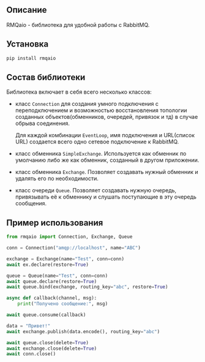 ## Описание

RMQaio - библиотека для удобной работы с RabbitMQ.


## Установка

```bash
pip install rmqaio
```


## Состав библиотеки

Библиотека включает в себя всего несколько классов:

- класс `Connection` для создания умного подключения с переподключением и возможностью восстановления
    топологии созданных объектов(обменников, очередей, привязок и тд) в случае обрыва соединения.

    Для каждой комбинации `EventLoop`, имя подключения и URL(список URL)
    создается всего одно сетевое подключение к RabbitMQ.

- класс обменника `SimpleExchange`.
    Используется как обменник по умолчанию либо же как обменник, созданный в другом приложении.

- класс обменника `Exchange`.
    Позволяет создавать нужный обменник и удалять его по необходимости.

- класс очереди `Queue`.
    Позволяет создавать нужную очередь, привязывать её к обменнику и слушать поступающие в эту очередь сообщения.


## Пример использования

```python
from rmqaio import Connection, Exchange, Queue

conn = Connection("amqp://localhost", name="ABC")

exchange = Exchange(name="Test", conn=conn)
await ex.declare(restore=True)

queue = Queue(name="Test", conn=conn)
await queue.declare(restore=True)
await queue.bind(exchange, routing_key="abc", restore=True)

async def callback(channel, msg):
    print("Получено сообщение:", msg)

await queue.consume(callback)

data = "Привет!"
await exchange.publish(data.encode(), routing_key="abc")

await queue.close(delete=True)
await exchange.close(delete=True)
await conn.close()
```
